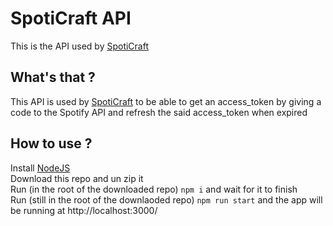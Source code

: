 # SpotiCraft API
This is the API used by [SpotiCraft](https://github.com/LeonimusTTV/SpotiCraft)

## What's that ?
This API is used by [SpotiCraft](https://github.com/LeonimusTTV/SpotiCraft) to be able to get an access_token by giving a code to the Spotify API and refresh the said access_token when expired

## How to use ?
Install [NodeJS](https://nodejs.org/en/download)\
Download this repo and un zip it\
Run (in the root of the downloaded repo) `npm i` and wait for it to finish\
Run (still in the root of the downlaoded repo) `npm run start` and the app will be running at http://localhost:3000/
